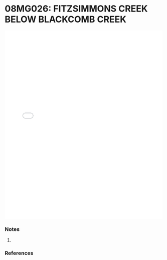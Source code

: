 # 08MG026: FITZSIMMONS CREEK BELOW BLACKCOMB CREEK

<iframe src="/_static/stations/08MG026_fdc.html" width="100%" height="600" frameborder="0"></iframe>

### Notes
1. 

### References

